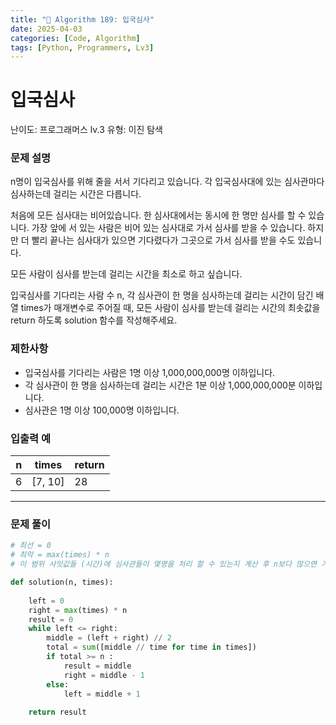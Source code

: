 ```yaml
---
title: "🧠 Algorithm 189: 입국심사"
date: 2025-04-03
categories: [Code, Algorithm]
tags: [Python, Programmers, Lv3]
---
```


# 입국심사

난이도: 프로그래머스 lv.3
유형: 이진 탐색

### **문제 설명**

n명이 입국심사를 위해 줄을 서서 기다리고 있습니다. 각 입국심사대에 있는 심사관마다 심사하는데 걸리는 시간은 다릅니다.

처음에 모든 심사대는 비어있습니다. 한 심사대에서는 동시에 한 명만 심사를 할 수 있습니다. 가장 앞에 서 있는 사람은 비어 있는 심사대로 가서 심사를 받을 수 있습니다. 하지만 더 빨리 끝나는 심사대가 있으면 기다렸다가 그곳으로 가서 심사를 받을 수도 있습니다.

모든 사람이 심사를 받는데 걸리는 시간을 최소로 하고 싶습니다.

입국심사를 기다리는 사람 수 n, 각 심사관이 한 명을 심사하는데 걸리는 시간이 담긴 배열 times가 매개변수로 주어질 때, 모든 사람이 심사를 받는데 걸리는 시간의 최솟값을 return 하도록 solution 함수를 작성해주세요.

### 제한사항

- 입국심사를 기다리는 사람은 1명 이상 1,000,000,000명 이하입니다.
- 각 심사관이 한 명을 심사하는데 걸리는 시간은 1분 이상 1,000,000,000분 이하입니다.
- 심사관은 1명 이상 100,000명 이하입니다.

### 입출력 예

| n | times | return |
| --- | --- | --- |
| 6 | [7, 10] | 28 |

---

### 문제 풀이

```python
# 최선 = 0
# 최악 = max(times) * n
# 이 범위 사잇값들 (시간)에 심사관들이 몇명을 처리 할 수 있는지 계산 후 n보다 많으면 가능 + 더 작게 도전

def solution(n, times):
    
    left = 0
    right = max(times) * n
    result = 0
    while left <= right:
        middle = (left + right) // 2
        total = sum([middle // time for time in times])
        if total >= n :
            result = middle
            right = middle - 1
        else:
            left = middle + 1
            
    return result
```